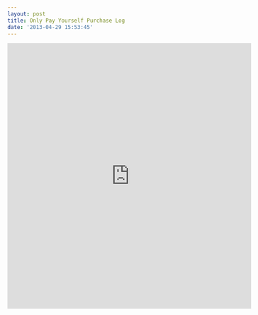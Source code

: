 ```yaml
---
layout: post
title: Only Pay Yourself Purchase Log
date: '2013-04-29 15:53:45'
---
```



<iframe frameborder="0" height="600" src="https://docs.google.com/spreadsheet/pub?key=0Ai234_6pl-gTdGNnMDFnXzl6bWsxalRDOVVvaTNucEE&output=html&widget=true" width="550"></iframe>


